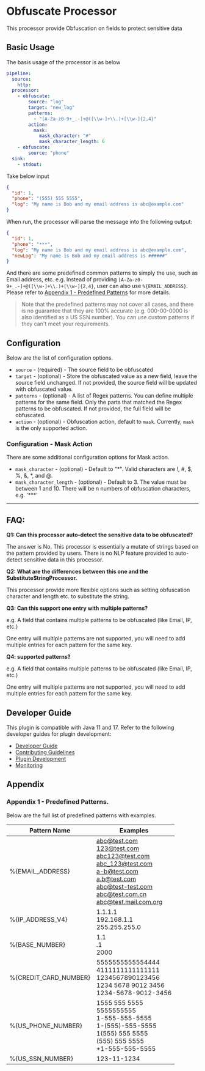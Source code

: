 # Obfuscate Processor

This processor provide Obfuscation on fields to protect sensitive data

## Basic Usage

The basis usage of the processor is as below

```yaml
pipeline:
  source:
    http:
  processor:
    - obfuscate:
        source: "log"
        target: "new_log"
        patterns:
          - "[A-Za-z0-9+_.-]+@([\\w-]+\\.)+[\\w-]{2,4}"
        action:
          mask:
            mask_character: "#"
            mask_character_length: 6
    - obfuscate:
        source: "phone"
  sink:
    - stdout:
```

Take below input

```json
{
  "id": 1,
  "phone": "(555) 555 5555",
  "log": "My name is Bob and my email address is abc@example.com"
}
```

When run, the processor will parse the message into the following output:

```json
{
  "id": 1,
  "phone": "***",
  "log": "My name is Bob and my email address is abc@example.com",
  "newLog": "My name is Bob and my email address is ######"
}
```

And there are some predefined common patterns to simply the use, such as Email address, etc. e.g. Instead of
providing `[A-Za-z0-9+_.-]+@([\\w-]+\\.)+[\\w-]{2,4}`, user can also use `%{EMAIL_ADDRESS}`. Please refer
to [Appendix 1 - Predefined Patterns](#appendix-1---predefined-patterns) for more details.

> Note that the predefined patterns may not cover all cases, and there is no guarantee that they are 100% accurate (e.g.
> 000-00-0000 is also identified as a US SSN number). You can use custom patterns if they can't meet your requirements.

## Configuration

Below are the list of configuration options.

* `source` - (required) - The source field to be obfuscated
* `target` - (optional) - Store the obfuscated value as a new field, leave the source field unchanged. If not provided,
  the source field will be updated with obfuscated value.
* `patterns` - (optional) - A list of Regex patterns. You can define multiple patterns for the same field. Only the
  parts that matched the Regex patterns to be obfuscated. If not provided, the full field will be obfuscated.
* `action` - (optional) - Obfuscation action, default to `mask`. Currently, `mask` is the only supported action.

### Configuration - Mask Action

There are some additional configuration options for Mask action.

* `mask_character` - (optional) - Default to "*". Valid characters are !, #, $, %, &, *, and @.
* `mask_character_length` - (optional) - Default to 3. The value must be between 1 and 10. There will be n numbers of
  obfuscation characters, e.g. '***'

---

## FAQ:

**Q1: Can this processor auto-detect the sensitive data to be obfuscated?**

The answer is No. This processor is essentially a mutate of strings based on the pattern provided by users. There is no
NLP feature provided to auto-detect sensitive data in this processor.

**Q2: What are the differences between this one and the SubstituteStringProcessor.**

This processor provide more flexible options such as setting obfuscation character and length etc. to substitute the
string.

**Q3: Can this support one entry with multiple patterns?**

e.g. A field that contains multiple patterns to be obfuscated (like Email, IP, etc.)

One entry will multiple patterns are not supported, you will need to add multiple entries for each pattern
for the same key.

**Q4:  supported patterns?**

e.g. A field that contains multiple patterns to be obfuscated (like Email, IP, etc.)

One entry will multiple patterns are not supported, you will need to add multiple entries for each pattern
for the same key.

## Developer Guide

This plugin is compatible with Java 11 and 17. Refer to the following developer guides for plugin development:

- [Developer Guide](https://github.com/opensearch-project/data-prepper/blob/main/docs/developer_guide.md)
- [Contributing Guidelines](https://github.com/opensearch-project/data-prepper/blob/main/CONTRIBUTING.md)
- [Plugin Development](https://github.com/opensearch-project/data-prepper/blob/main/docs/plugin_development.md)
- [Monitoring](https://github.com/opensearch-project/data-prepper/blob/main/docs/monitoring.md)

## Appendix

### Appendix 1 - Predefined Patterns.

Below are the full list of predefined patterns with examples.

| Pattern Name          | Examples                                                                                                                                                                      |
|-----------------------|-------------------------------------------------------------------------------------------------------------------------------------------------------------------------------|
| %{EMAIL_ADDRESS}      | abc@test.com<br/> 123@test.com<br/>abc123@test.com<br/>abc_123@test.com<br/>a-b@test.com<br/>a.b@test.com<br/>abc@test-test.com<br/>abc@test.com.cn<br/>abc@test.mail.com.org |
| %{IP_ADDRESS_V4}      | 1.1.1.1<br/>192.168.1.1<br/>255.255.255.0                                                                                                                                     |
| %{BASE_NUMBER}        | 1.1<br/>.1<br/>2000                                                                                                                                                           |
| %{CREDIT_CARD_NUMBER} | 5555555555554444<br/>4111111111111111<br/>1234567890123456<br/>1234 5678 9012 3456<br/> 1234-5678-9012-3456                                                                   |
| %{US_PHONE_NUMBER}    | 1555 555 5555<br/>5555555555<br/>1-555-555-5555<br/>1-(555)-555-5555<br/>1(555) 555 5555<br/>(555) 555 5555<br/>+1-555-555-5555<br/>                                          |
| %{US_SSN_NUMBER}      | 123-11-1234                                                                                                                                                                   |

